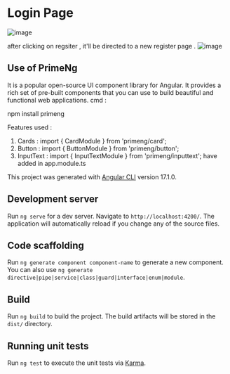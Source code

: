 # Login Page

![image](https://github.com/rohitsaini3523/Internship_MiniProject/assets/121424500/c99d1ea8-78e8-45c6-b422-93b308e31a8e)


after clicking on regsiter , it'll be directed to a new register page .
![image](https://github.com/rohitsaini3523/Internship_MiniProject/assets/121424500/39e2823b-238a-49d0-849f-5e52fa253504)


## Use of PrimeNg
It is a popular open-source UI component library for Angular. It provides a rich set of pre-built components that you can use to build beautiful and functional web applications.
cmd : 

npm install primeng

Features used :
1) Cards : import { CardModule } from 'primeng/card';
2) Button : import { ButtonModule } from 'primeng/button';
3) InputText : import { InputTextModule } from 'primeng/inputtext';
have added in app.module.ts

This project was generated with [Angular CLI](https://github.com/angular/angular-cli) version 17.1.0.

## Development server

Run `ng serve` for a dev server. Navigate to `http://localhost:4200/`. The application will automatically reload if you change any of the source files.

## Code scaffolding

Run `ng generate component component-name` to generate a new component. You can also use `ng generate directive|pipe|service|class|guard|interface|enum|module`.

## Build

Run `ng build` to build the project. The build artifacts will be stored in the `dist/` directory.

## Running unit tests

Run `ng test` to execute the unit tests via [Karma](https://karma-runner.github.io).
